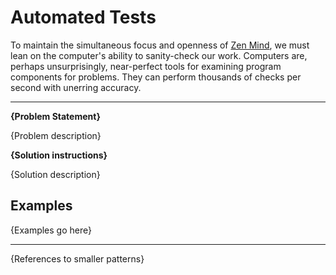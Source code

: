 # Automated Tests

To maintain the simultaneous focus and openness of [Zen Mind](./zen-mind.md),
we must lean on the computer's ability to sanity-check our work. Computers
are, perhaps unsurprisingly, near-perfect tools for examining program
components for problems. They can perform thousands of checks per second
with unerring accuracy.

---

**{Problem Statement}**

{Problem description}

**{Solution instructions}**

{Solution description}

## Examples

{Examples go here}

---

{References to smaller patterns}
